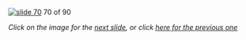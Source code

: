 [![slide 70](https://dl.dropboxusercontent.com/u/2977490/presentations/cookbook/70.jpg)](71.md)
70 of 90

_Click on the image for the [next slide](71.md), or click [here for the previous one](69.md)_